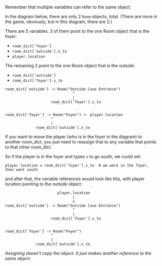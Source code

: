 Remember that multiple variables can refer to the same object.

In the diagram below, there are only 2 `Room` objects, total. (There are more in the game, obviously, but in this diagram, there are 2.)

There are 5 variables. 3 of them point to the one Room object that is the foyer:

* `room_dict['foyer']`
* `room_dict['outside'].n_to`
* `player.location`

The remaining 2 point to the one Room object that is the outside:

* `room_dict['outside']`
* `room_dict['foyer'].s_to`

```
room_dict['outside'] -> Room("Outside Cave Entrance")
                               ^
                               |
                     room_dict['foyer'].s_to


room_dict['foyer'] -> Room("Foyer") <- player.location
                     ^
                     |
              room_dict['outside'].n_to
```

If you want to move the player (who is in the foyer in the diagram) to another room_dict, you just need to reassign that to any variable that points to that other room_dict.

So if the player is in the foyer and types `s` to go south, we could set:

```
player.location = room_dict['foyer'].s_to  # we were in the foyer, then went south
```

and after that, the variable references would look like this, with player location pointing to the outside object:

```
                        player.location
                               |
                               v
room_dict['outside'] -> Room("Outside Cave Entrance")
                               ^
                               |
                     room_dict['foyer'].s_to


room_dict['foyer'] -> Room("Foyer")
                     ^
                     |
              room_dict['outside'].n_to
```

_Assigning doesn't copy the object. It just makes another reference to the same object._
